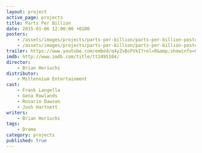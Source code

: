 ```yaml
---
layout: project
active_page: projects
title: Parts Per Billion
date: 2015-01-06 12:00:00 +0100
posters:
    - /assets/images/projects/parts-per-billion/parts-per-billion-poster.jpg
    - /assets/images/projects/parts-per-billion/parts-per-billion-poster-2.jpg
trailer: https://www.youtube.com/embed/q4yZvBcPVkI?rel=0&amp;showinfo=0
imdb: http://www.imdb.com/title/tt2495104/
director:
    - Brian Horiuchi
distributor:
    - Millennium Entertainment
cast:
    - Frank Langella
    - Gena Rowlands
    - Rosario Dawson
    - Josh Hartnett
writers:
    - Brian Horiuchi
tags:
    - Drama
category: projects
published: true
---
```

